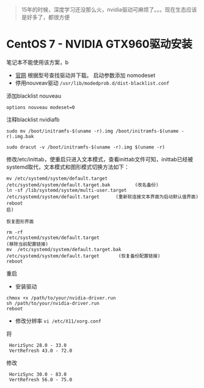 > 15年的时候，深度学习还没那么火，nvidia驱动可麻烦了。。。现在生态应该是好多了，都很方便

# CentOS 7 - NVIDIA GTX960驱动安装
笔记本不能使用该方案，b
* [官网](http://www.geforce.cn/drivers) 根据型号查找驱动并下载。
启动参数添加 nomodeset
* 停用nouveav驱动
`/usr/lib/modedprob.d/dist-blacklist.conf`

添加blacklist nouveau

`options nouveau modeset=0`

注释blacklist nvidiafb

`sudo mv /boot/initramfs-$(uname -r).img /boot/initramfs-$(uname -r).img.bak`

`sudo dracut -v /boot/initramfs-$(uname -r).img $(uname -r)`

修改/etc/inittab，使重启只进入文本模式，查看inittab文件可知，inittab已经被systemd取代，文本模式和图形模式切换方法如下：
```
mv /etc/systemd/system/default.target /etc/systemd/system/default.target.bak         (改名备份)
ln -sf /lib/systemd/system/multi-user.target /etc/systemd/system/default.target      (重新软连接文本界面为启动默认值界面)
reboot                                                                               (重启)

恢复图形界面

rm -rf  /etc/systemd/system/default.target                                          (移除当前配置链接)
mv  /etc/systemd/system/default.target.bak /etc/systemd/system/default.target       (恢复备份配置链接)
reboot        
```
重启
* 安装驱动
```
chmox +x /path/to/your/nvidia-driver.run
sh /path/to/your/nvidia-driver.run
reboot
```
* 修改分辨率
`vi /etc/X11/xorg.conf`

将

```
 HorizSync 28.0 - 33.0
 VertRefresh 43.0 - 72.0
 ```
 
修改

```
 HorizSync 30.0 - 83.0
 VertRefresh 56.0 - 75.0
```
